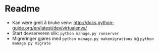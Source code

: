 # Readme

- Kan være greit å bruke venv: http://docs.python-guide.org/en/latest/dev/virtualenvs/
- Start devserveren slik: ```python manage.py runserver```
- Migreringer gjøres med ```python manage.py makemigrations``` og ```python manage.py migrate``` 
